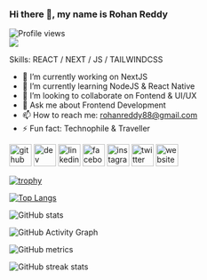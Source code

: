 ### Hi there 👋, my name is Rohan Reddy
![Profile views](https://gpvc.arturio.dev/rohanreddy888)  
![](https://firebasestorage.googleapis.com/v0/b/static-2192b.appspot.com/o/Rohan%20Reddy.png?alt=media&token=e0420018-4da0-4fd7-9168-007ebabc21e0)


Skills: REACT / NEXT / JS / TAILWINDCSS

- 🔭 I’m currently working on NextJS 
- 🌱 I’m currently learning NodeJS & React Native 
- 👯 I’m looking to collaborate on Fontend & UI/UX 
- 💬 Ask me about Frontend Development  
- 📫 How to reach me: rohanreddy88@gmail.com 
- ⚡ Fun fact: Technophile & Traveller 


[<img src='https://cdn.jsdelivr.net/npm/simple-icons@3.0.1/icons/github.svg' alt='github' height='40'>](https://github.com/rohanreddy888)  [<img src='https://cdn.jsdelivr.net/npm/simple-icons@3.0.1/icons/dev-dot-to.svg' alt='dev' height='40'>](https://dev.to/rohanreddy888)  [<img src='https://cdn.jsdelivr.net/npm/simple-icons@3.0.1/icons/linkedin.svg' alt='linkedin' height='40'>](https://www.linkedin.com/in/rohanreddy888/)  [<img src='https://cdn.jsdelivr.net/npm/simple-icons@3.0.1/icons/facebook.svg' alt='facebook' height='40'>](https://www.facebook.com/rohanreddy888)  [<img src='https://cdn.jsdelivr.net/npm/simple-icons@3.0.1/icons/instagram.svg' alt='instagram' height='40'>](https://www.instagram.com/rohanreddy888/)  [<img src='https://cdn.jsdelivr.net/npm/simple-icons@3.0.1/icons/twitter.svg' alt='twitter' height='40'>](https://twitter.com/rohanreddy888)  [<img src='https://cdn.jsdelivr.net/npm/simple-icons@3.0.1/icons/icloud.svg' alt='website' height='40'>](rohanreddy.dev)  

[![trophy](https://github-profile-trophy.vercel.app/?username=rohanreddy888)](https://github.com/ryo-ma/github-profile-trophy)

[![Top Langs](https://github-readme-stats.vercel.app/api/top-langs/?username=rohanreddy888)](https://github.com/anuraghazra/github-readme-stats)

![GitHub stats](https://github-readme-stats.vercel.app/api?username=rohanreddy888&show_icons=true&count_private=true)  

![GitHub Activity Graph](https://activity-graph.herokuapp.com/graph?username=rohanreddy888)  

![GitHub metrics](https://metrics.lecoq.io/rohanreddy888)  

![GitHub streak stats](https://github-readme-streak-stats.herokuapp.com/?user=rohanreddy888)  
